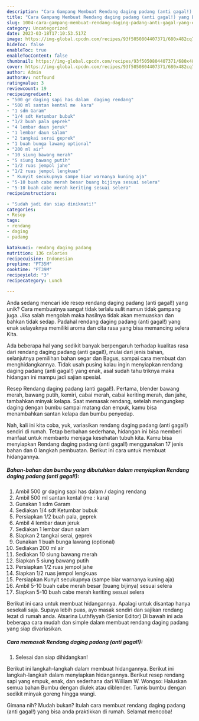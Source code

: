 ```yaml
---
description: "Cara Gampang Membuat Rendang daging padang (anti gagal!) yang Enak"
title: "Cara Gampang Membuat Rendang daging padang (anti gagal!) yang Enak"
slug: 1004-cara-gampang-membuat-rendang-daging-padang-anti-gagal-yang-enak
category: Uncategorized
date: 2023-03-18T17:10:53.517Z
image: https://img-global.cpcdn.com/recipes/93f5050804407371/680x482cq70/rendang-daging-padang-anti-gagal-foto-resep-utama.jpg
hideToc: false
enableToc: true
enableTocContent: false
thumbnail: https://img-global.cpcdn.com/recipes/93f5050804407371/680x482cq70/rendang-daging-padang-anti-gagal-foto-resep-utama.jpg
cover: https://img-global.cpcdn.com/recipes/93f5050804407371/680x482cq70/rendang-daging-padang-anti-gagal-foto-resep-utama.jpg
author: Admin
authorAv: notfound
ratingvalue: 3
reviewcount: 19
recipeingredient:
- "500 gr daging sapi has dalam  daging rendang"
- "500 ml santan kental me  kara"
- "1 sdm Garam"
- "1/4 sdt Ketumbar bubuk"
- "1/2 buah pala geprek"
- "4 lembar daun jeruk"
- "1 lembar daun salam"
- "2 tangkai serai geprek"
- "1 buah bunga lawang optional"
- "200 ml air"
- "10 siung bawang merah"
- "5 siung bawang putih"
- "1/2 ruas jempol jahe"
- "1/2 ruas jempol lengkuas"
- " Kunyit secukupnya sampe biar warnanya kuning aja"
- "5-10 buah cabe merah besar buang bijinya sesuai selera"
- "5-10 buah cabe merah keriting sesuai selera"
recipeinstructions:

- "Sudah jadi dan siap dinikmati!"
categories:
- Resep
tags:
- rendang
- daging
- padang

katakunci: rendang daging padang 
nutrition: 136 calories
recipecuisine: Indonesian
preptime: "PT35M"
cooktime: "PT39M"
recipeyield: "3"
recipecategory: Lunch

---
```





Anda sedang mencari ide resep rendang daging padang (anti gagal!) yang unik? Cara membuatnya sangat tidak terlalu sulit namun tidak gampang juga. Jika salah mengolah maka hasilnya tidak akan memuaskan dan bahkan tidak sedap. Padahal rendang daging padang (anti gagal!) yang enak selayaknya memiliki aroma dan cita rasa yang bisa memancing selera Kita.





Ada beberapa hal yang sedikit banyak berpengaruh terhadap kualitas rasa dari rendang daging padang (anti gagal!), mulai dari jenis bahan, selanjutnya pemilihan bahan segar dan Bagus, sampai cara membuat dan menghidangkannya. Tidak usah pusing kalau ingin menyiapkan rendang daging padang (anti gagal!) yang enak,      asal sudah tahu triknya maka hidangan ini mampu jadi sajian spesial.














Resep Rendang daging padang (anti gagal!). Pertama, blender bawang merah, bawang putih, kemiri, cabai merah, cabai keriting merah, dan jahe, tambahkan minyak kelapa. Saat memasak rendang, setelah mengungkep daging dengan bumbu sampai matang dan empuk, kamu bisa menambahkan santan kelapa dan bumbu penyedap.






Nah, kali ini kita coba, yuk, variasikan rendang daging padang (anti gagal!) sendiri di rumah. Tetap berbahan sederhana, hidangan ini bisa memberi manfaat untuk membantu menjaga kesehatan tubuh kita. Kamu bisa menyiapkan Rendang daging padang (anti gagal!) menggunakan 17 jenis bahan dan 0 langkah pembuatan. Berikut ini cara untuk membuat hidangannya.

<!--inarticleads1-->

##### Bahan-bahan dan bumbu yang dibutuhkan dalam menyiapkan Rendang daging padang (anti gagal!):

1. Ambil 500 gr daging sapi has dalam / daging rendang
1. Ambil 500 ml santan kental (me : kara)
1. Gunakan 1 sdm Garam
1. Sediakan 1/4 sdt Ketumbar bubuk
1. Persiapkan 1/2 buah pala, geprek
1. Ambil 4 lembar daun jeruk
1. Sediakan 1 lembar daun salam
1. Siapkan 2 tangkai serai, geprek
1. Gunakan 1 buah bunga lawang (optional)
1. Sediakan 200 ml air
1. Sediakan 10 siung bawang merah
1. Siapkan 5 siung bawang putih
1. Persiapkan 1/2 ruas jempol jahe
1. Siapkan 1/2 ruas jempol lengkuas
1. Persiapkan  Kunyit secukupnya (sampe biar warnanya kuning aja)
1. Ambil 5-10 buah cabe merah besar (buang bijinya) sesuai selera
1. Siapkan 5-10 buah cabe merah keriting sesuai selera


Berikut ini cara untuk membuat hidangannya. Apalagi untuk disantap hanya sesekali saja. Supaya lebih puas, ayo masak sendiri dan sajikan rendang lezat di rumah anda. Atsarina Luthfiyyah (Senior Editor) Di bawah ini ada beberapa cara mudah dan simple dalam membuat rendang daging padang yang siap divariasikan. 

<!--inarticleads2-->

##### Cara memasak Rendang daging padang (anti gagal!):


1. Selesai dan siap dihidangkan!

Berikut ini langkah-langkah dalam membuat hidangannya. Berikut ini langkah-langkah dalam menyiapkan hidangannya. Berikut resep rendang sapi yang empuk, enak, dan sederhana dari William W. Wongso: Haluskan semua bahan Bumbu dengan diulek atau diblender. Tumis bumbu dengan sedikit minyak goreng hingga wangi. 

Gimana nih? Mudah bukan? Itulah cara membuat rendang daging padang (anti gagal!) yang bisa anda praktikkan di rumah. Selamat mencoba!
